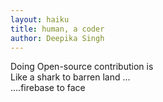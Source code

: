 ```yaml
---
layout: haiku
title: human, a coder
author: Deepika Singh
---
```


Doing Open-source contribution is<br>
Like a shark to barren land ...<br>
....firebase to face<br>
